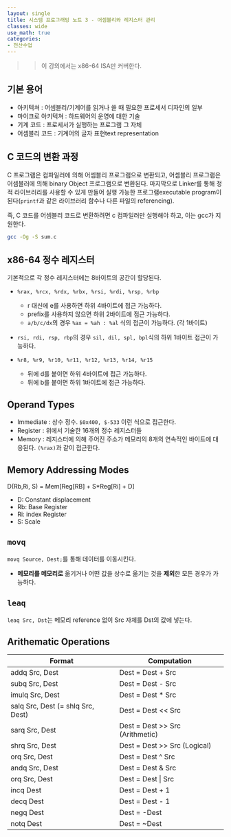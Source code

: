 ```yaml
---
layout: single
title: 시스템 프로그래밍 노트 3 - 어셈블리와 레지스터 관리
classes: wide
use_math: true
categories:
- 전산수업
---
```


> > 이 강의에서는 x86-64 ISA만 커버한다.



## 기본 용어

* 아키텍쳐 : 어셈블리/기계어를 읽거나 쓸 때 필요한 프로세서 디자인의 일부
* 마이크로 아키텍쳐 : 하드웨어의 운영에 대한 기술
* 기계 코드 : 프로세서가 실행하는 프로그램 그 자체
* 어셈블리 코드 : 기계어의 글자 표현text representation



## C 코드의 변환 과정

C 프로그램은 컴파일러에 의해 어셈블리 프로그램으로 변환되고, 어셈블리 프로그램은 어셈블러에 의해 binary Object 프로그램으로 변환된다. 마지막으로 Linker를 통해 정적 라이브러리를 사용할 수 있게 만들어 실행 가능한 프로그램executable program이 된다(`printf`과 같은 라이브러리 함수나 다른 파일의 referencing).

즉, C 코드를 어셈블리 코드로 변환하려면 c 컴파일러만 실행해야 하고, 이는 gcc가 지원한다.

```bash
gcc -Og -S sum.c
```



## x86-64 정수 레지스터

기본적으로 각 정수 레지스터에는 8바이트의 공간이 할당된다.

* `%rax, %rcx, %rdx, %rbx, %rsi, %rdi, %rsp, %rbp`
  * r 대신에 e를 사용하면 하위 4바이트에 접근 가능하다.
  * prefix를 사용하지 않으면 하위 2바이트에 접근 가능하다.
  * `a/b/c/dx`의 경우 `%ax = %ah : %al`  식의 접근이 가능하다. (각 1바이트)
* `rsi, rdi, rsp, rbp`의 경우 `sil, dil, spl, bpl`식의 하위 1바이트 접근이 가능하다.
  
* `%r8, %r9, %r10, %r11, %r12, %r13, %r14, %r15`
  * 뒤에 d를 붙이면 하위 4바이트에 접근 가능하다.
  * 뒤에 b를 붙이면 하위 1바이트에 접근 가능하다.

## Operand Types

* Immediate : 상수 정수. `$0x400, $-533` 이런 식으로 접근한다.
* Register : 위에서 기술한 16개의 정수 레지스터들
* Memory : 레지스터에 의해 주어진 주소가 메모리의 8개의 연속적인 바이트에 대응된다. `(%rax)`과 같이 접근한다.

## Memory Addressing Modes

D(Rb,Ri, S)  = Mem[Reg[RB] + S*Reg[Ri] + D]

* D: Constant displacement
* Rb: Base Register
* Ri: index Register
* S: Scale

## `movq`

`movq Source, Dest;`를 통해 데이터를 이동시킨다.

* **메모리를 메모리로** 옮기거나 어떤 값을 상수로 옮기는 것을 **제외**한 모든 경우가 가능하다.



## `leaq`

`leaq Src, Dst`는 메모리 reference 없이 Src 자체를 Dst의 값에 넣는다.



## Arithematic Operations

| Format                            | Computation                     |
| --------------------------------- | ------------------------------- |
| addq Src, Dest                    | Dest = Dest + Src               |
| subq Src, Dest                    | Dest = Dest - Src               |
| imulq Src, Dest                   | Dest = Dest * Src               |
| salq Src, Dest (= shlq Src, Dest) | Dest = Dest << Src              |
| sarq Src, Dest                    | Dest = Dest >> Src (Arithmetic) |
| shrq Src, Dest                    | Dest = Dest >> Src (Logical)    |
| orq Src, Dest                     | Dest = Dest ^ Src               |
| andq Src, Dest                    | Dest = Dest & Src               |
| orq Src, Dest                     | Dest = Dest \| Src              |
| incq Dest                         | Dest = Dest + 1                 |
| decq Dest                         | Dest = Dest - 1                 |
| negq Dest                         | Dest = -Dest                    |
| notq Dest                         | Dest = ~Dest                    |

